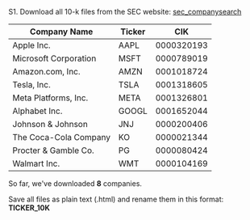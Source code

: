 S1. Download all 10-k files from the SEC website: [sec_companysearch](https://www.sec.gov/edgar/searchedgar/companysearch)

| **Company Name**           | **Ticker** | **CIK**      |
|----------------------------|--------------|--------------|
| Apple Inc.                | AAPL         | 0000320193   |
| Microsoft Corporation     | MSFT         | 0000789019   |
| Amazon.com, Inc.          | AMZN         | 0001018724   |
| Tesla, Inc.               | TSLA         | 0001318605   |
| Meta Platforms, Inc.      | META         | 0001326801   | ❓
| Alphabet Inc.             | GOOGL        | 0001652044   |
| Johnson & Johnson         | JNJ          | 0000200406   |
| The Coca-Cola Company     | KO           | 0000021344   | ❓
| Procter & Gamble Co.      | PG           | 0000080424   |
| Walmart Inc.              | WMT          | 0000104169   |

So far, we've downloaded __8__ companies.

Save all files as plain text (.html) and rename them in this format: __TICKER_10K__
